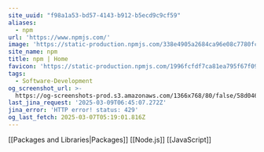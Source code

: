 ```yaml
---
site_uuid: "f98a1a53-bd57-4143-b912-b5ecd9c9cf59"
aliases:
  - npm
url: 'https://www.npmjs.com/'
image: 'https://static-production.npmjs.com/338e4905a2684ca96e08c7780fc68412.png'
site_name: npm
title: npm | Home
favicon: 'https://static-production.npmjs.com/1996fcfdf7ca81ea795f67f093d7f449.png'
tags:
  - Software-Development
og_screenshot_url: >-
  https://og-screenshots-prod.s3.amazonaws.com/1366x768/80/false/58d046c1d166c4fa0907206d4e2d5937f34712a4e1160b5de9227a95b6628b4d.jpeg
last_jina_request: '2025-03-09T06:45:07.272Z'
jina_error: 'HTTP error! status: 429'
og_last_fetch: 2025-03-07T05:19:01.816Z
---
```

[[Packages and Libraries|Packages]]
[[Node.js]]
[[JavaScript]]
